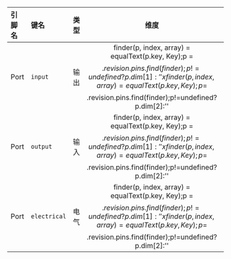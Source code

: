 <!--
DO NOT EDIT THIS FILE DIRECTLY.
This file is generated by tools/comp-docs.js.
All changes will be overwritten by regeneration.
-->

<slot class="model-pins">

| 引脚名 | 键名 | 类型 | 维度 | 描述 |
|:------ |:---- |:----:|:----:|:---- |
| Port | `input` | 输出 | finder(p, index, array) = equalText(p.key, Key);p = $$.revision.pins.find(finder);p!=undefined?p.dim[1]:'' x finder(p, index, array) = equalText(p.key, Key);p = $$.revision.pins.find(finder);p!=undefined?p.dim[2]:'' | 输入引脚 |
| Port | `output` | 输入 | finder(p, index, array) = equalText(p.key, Key);p = $$.revision.pins.find(finder);p!=undefined?p.dim[1]:'' x finder(p, index, array) = equalText(p.key, Key);p = $$.revision.pins.find(finder);p!=undefined?p.dim[2]:'' | 输出引脚 |
| Port | `electrical` | 电气 | finder(p, index, array) = equalText(p.key, Key);p = $$.revision.pins.find(finder);p!=undefined?p.dim[1]:'' x finder(p, index, array) = equalText(p.key, Key);p = $$.revision.pins.find(finder);p!=undefined?p.dim[2]:'' | 电气引脚 |

</slot>
